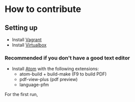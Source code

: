 # How to contribute

## Setting up

- Install [Vagrant](https://www.vagrantup.com/)
- Install [Virtualbox](https://www.vagrantup.com/)

### Recommended if you don't have a good text editor

- Install [Atom](https://atom.io/) with the following extensions:
    - atom-build + build-make (F9 to build PDF)
    - pdf-view-plus (pdf preview)
    - language-pfm

For the first run,

